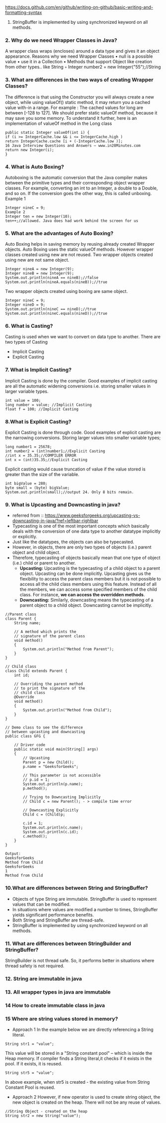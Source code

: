 https://docs.github.com/en/github/writing-on-github/basic-writing-and-formatting-syntax

1. StringBuffer is implemented by using synchronized keyword on all methods.

### 2. Why do we need Wrapper Classes in Java?
A wrapper class wraps (encloses) around a data type and gives it an object appearance.
Reasons why we need Wrapper Classes
• null is a possible value
• use it in a Collection
• Methods that support Object like creation from other types.. like String
◦ Integer number2 = new Integer("55");//String


### 3. What are differences in the two ways of creating Wrapper Classes?
The difference is that using the Constructor you will always create a new object, while using valueOf()
static method, it may return you a cached value with-in a range.
For example : The cached values for long are between [-128 to 127].
We should prefer static valueOf method, because it may save you some memory. To understand it further,
here is an implementation of valueOf method in the Long class
```
public static Integer valueOf(int i) {
if (i >= IntegerCache.low && i <= IntegerCache.high )
return IntegerCache.cache [i + (-IntegerCache.low )];
16 Java Interview Questions and Answers – www.in28Minutes.com
return new Integer(i);
}
```


### 4. What is Auto Boxing?
Autoboxing is the automatic conversion that the Java compiler makes between the primitive types and
their corresponding object wrapper classes. For example, converting an int to an Integer, a double to a
Double, and so on. If the conversion goes the other way, this is called unboxing.
Example 1
```
Integer nineC = 9;
Example 2
Integer ten = new Integer(10);
ten++;//allowed. Java does had work behind the screen for us
```

### 5. What are the advantages of Auto Boxing?
Auto Boxing helps in saving memory by reusing already created Wrapper objects. Auto Boxing uses the
static valueOf methods. However wrapper classes created using new are not reused.
Two wrapper objects created using new are not same object.

```
Integer nineA = new Integer(9);
Integer nineB = new Integer(9);
System.out.println(nineA == nineB);//false
System.out.println(nineA.equals(nineB));//true
```

Two wrapper objects created using boxing are same object.

```
Integer nineC = 9;
Integer nineD = 9;
System.out.println(nineC == nineD);//true
System.out.println(nineC.equals(nineD));//true
````

### 6. What is Casting?
Casting is used when we want to convert on data type to another.
There are two types of Casting
- Implicit Casting
- Explicit Casting

### 7. What is Implicit Casting?
Implicit Casting is done by the compiler. Good examples of implicit casting are all the automatic widening
conversions i.e. storing smaller values in larger variable types.
```
int value = 100;
long number = value; //Implicit Casting
float f = 100; //Implicit Casting
```

### 8.What is Explicit Casting?
Explicit Casting is done through code. Good examples of explicit casting are the narrowing conversions.
Storing larger values into smaller variable types;
```
long number1 = 25678;
int number2 = (int)number1;//Explicit Casting
//int x = 35.35;//COMPILER ERROR
int x = (int)35.35;//Explicit Casting
```
Explicit casting would cause truncation of value if the value stored is greater than the size of the variable.
```
int bigValue = 280;
byte small = (byte) bigValue;
System.out.println(small);//output 24. Only 8 bits remain.
```
### 9. What is Upcasting and Downcasting in java?

 - referred from :: https://www.geeksforgeeks.org/upcasting-vs-downcasting-in-java/?ref=leftbar-rightbar
 - Typecasting is one of the most important concepts which basically deals with the conversion of one data type to another datatype implicitly or explicitly.
 - Just like the datatypes, the objects can also be typecasted.
 - However, in objects, there are only two types of objects (i.e.) parent object and child object. 
 - Therefore, typecasting of objects basically mean that one type of object (i.e.) child or parent to another.
    - **Upcasting:** 
            Upcasting is the typecasting of a child object to a parent object. Upcasting can be done implicitly. Upcasting gives us the flexibility to access the                           parent class members but it is not possible to access all the child class members using this feature. Instead of all the members, we can access some specified                   members of the child class. For instance, **we can access the overridden methods**.
    - **Downcasting:** 
            Similarly, downcasting means the typecasting of a parent object to a child object. Downcasting cannot be implicitly.
            
            
``` 
//Parent class 
class Parent { 
	String name; 

	// A method which prints the 
	// signature of the parent class 
	void method() 
	{ 
		System.out.println("Method from Parent"); 
	} 
} 
```

```
// Child class 
class Child extends Parent { 
	int id; 

	// Overriding the parent method 
	// to print the signature of the 
	// child class 
	@Override
	void method() 
	{ 
		System.out.println("Method from Child"); 
	} 
} 
```
```
// Demo class to see the difference 
// between upcasting and downcasting 
public class GFG { 

	// Driver code 
	public static void main(String[] args) 
	{ 
		// Upcasting 
		Parent p = new Child(); 
		p.name = "GeeksforGeeks"; 

		// This parameter is not accessible 
		// p.id = 1; 
		System.out.println(p.name); 
		p.method(); 

		// Trying to Downcasting Implicitly 
		// Child c = new Parent(); - > compile time error 

		// Downcasting Explicitly 
		Child c = (Child)p; 

		c.id = 1; 
		System.out.println(c.name); 
		System.out.println(c.id); 
		c.method(); 
	} 
} 

   ```
   
  ```
  Output:
  GeeksforGeeks
  Method from Child
  GeeksforGeeks
  1
  Method from Child
  ```
     

  
### 10.What are differences between String and StringBuffer?
- Objects of type String are immutable. StringBuffer is used to represent values that can be
modified.
- In situations where values are modified a number to times, StringBuffer yields significant
performance benefits.
- Both String and StringBuffer are thread-safe.
- StringBuffer is implemented by using synchronized keyword on all methods.


### 11. What are differences between StringBuilder and StringBuffer?
StringBuilder is not thread safe. So, it performs better in situations where thread safety is not required.

### 12. String are immutable in java

### 13. All wrapper types in java are immutable

### 14 How to create immutable class in java

### 15 Where are string values stored in memory?

- Approach 1
In the example below we are directly referencing a String literal.
```
String str1 = "value";
```
This value will be stored in a "String constant pool" – which is inside the Heap memory. If compiler finds
a String literal,it checks if it exists in the pool. If it exists, it is reused.
```
String str5 = "value";
```
In above example, when str5 is created - the existing value from String Constant Pool is reused.

- Approach 2
However, if new operator is used to create string object, the new object is created on the heap. There
will not be any reuse of values.
```
//String Object - created on the heap
String str2 = new String("value");
```



